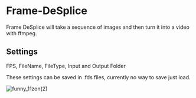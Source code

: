 # Frame-DeSplice
Frame DeSplice will take a sequence of images and then turn it into a video with ffmpeg.

## Settings

FPS, FileName, FileType, Input and Output Folder

These settings can be saved in .fds files, currently no way to
save just load.

![funny_11zon(2)](https://user-images.githubusercontent.com/79758393/167443950-4cf4614d-b73f-477e-8dab-89be95adf274.jpg)
